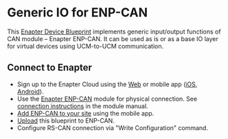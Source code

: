 # Generic IO for ENP-CAN

This [Enapter Device Blueprint](https://go.enapter.com/marketplace-readme) implements generic input/output functions of CAN module – Enapter ENP-CAN. It can be used as is or as a base IO layer for virtual devices using UCM-to-UCM communication.

## Connect to Enapter

- Sign up to the Enapter Cloud using the [Web](https://cloud.enapter.com/) or mobile app ([iOS](https://apps.apple.com/app/id1388329910), [Android](https://play.google.com/store/apps/details?id=com.enapter&hl=en)).
- Use the [Enapter ENP-CAN](https://go.enapter.com/handbook-enp-can) module for physical connection. See [connection instructions](https://go.enapter.com/handbook-enp-can-conn) in the module manual.
- [Add ENP-CAN to your site](https://go.enapter.com/handbook-mobile-app) using the mobile app.
- [Upload](https://go.enapter.com/developers-upload-blueprint) this blueprint to ENP-CAN.
- Configure RS-CAN connection via "Write Configuration" command.
